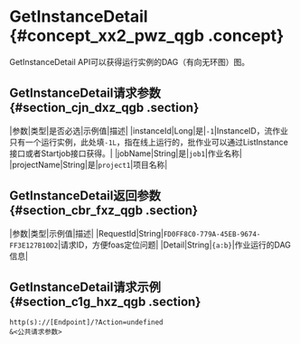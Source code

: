 # GetInstanceDetail {#concept_xx2_pwz_qgb .concept}

GetInstanceDetail API可以获得运行实例的DAG（有向无环图）图。

## GetInstanceDetail请求参数 {#section_cjn_dxz_qgb .section}

|参数|类型|是否必选|示例值|描述|
|instanceId|Long|是|`-1`|InstanceID，流作业只有一个运行实例，此处填`-1L`，指在线上运行的，批作业可以通过ListInstance接口或者Startjob接口获得。|
|jobName|String|是|`job1`|作业名称|
|projectName|String|是|`project1`|项目名称|

## GetInstanceDetail返回参数 {#section_cbr_fxz_qgb .section}

|参数|类型|示例值|描述|
|RequestId|String|`FD0FF8C0-779A-45EB-9674-FF3E127B10D2`|请求ID，方便foas定位问题|
|Detail|String|`{a:b}`|作业运行的DAG信息|

## GetInstanceDetail请求示例 {#section_c1g_hxz_qgb .section}

```
http(s)://[Endpoint]/?Action=undefined
&<公共请求参数>
```

